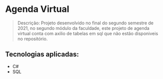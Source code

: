 # Agenda Virtual

> Descrição: Projeto desenvolvido no final do segundo semestre de 2021, no segundo módulo da faculdade, este projeto de agenda virtual conta com axilio de tabelas em sql que não estão disponiveis no repositório.

## Tecnologias aplicadas:
+ C#
+ SQL
